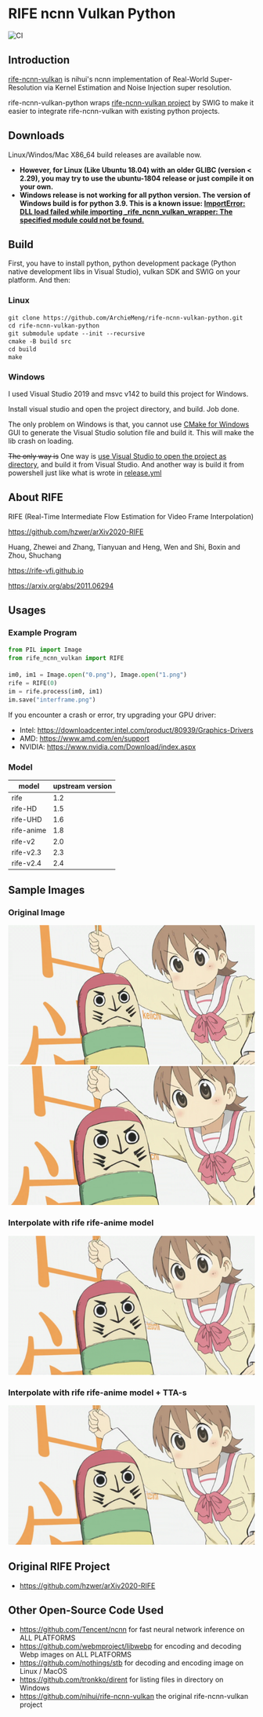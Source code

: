 # RIFE ncnn Vulkan Python

![CI](https://github.com/ArchieMeng/rife-ncnn-vulkan-python/workflows/CI/badge.svg)

## Introduction
[rife-ncnn-vulkan](https://github.com/nihui/rife-ncnn-vulkan) is nihui's ncnn implementation of Real-World Super-Resolution via Kernel Estimation and Noise Injection super resolution.

rife-ncnn-vulkan-python wraps [rife-ncnn-vulkan project](https://github.com/nihui/rife-ncnn-vulkan) by SWIG to make it easier to integrate rife-ncnn-vulkan with existing python projects.

## Downloads

Linux/Windos/Mac X86_64 build releases are available now. 
- **However, for Linux (Like Ubuntu 18.04) with an older GLIBC (version < 2.29), you may try to use the ubuntu-1804 release or just compile it on your own.**
- **Windows release is not working for all python version. The version of Windows build is for python 3.9. This is a known issue: [ImportError: DLL load failed while importing _rife_ncnn_vulkan_wrapper: The specified module could not be found.](https://github.com/ArchieMeng/rife-ncnn-vulkan-python/issues/1)**

## Build

First, you have to install python, python development package (Python native development libs in Visual Studio), vulkan SDK and SWIG on your platform. And then:

### Linux
```shell
git clone https://github.com/ArchieMeng/rife-ncnn-vulkan-python.git
cd rife-ncnn-vulkan-python
git submodule update --init --recursive
cmake -B build src
cd build
make
```

### Windows
I used Visual Studio 2019 and msvc v142 to build this project for Windows.

Install visual studio and open the project directory, and build. Job done.

The only problem on Windows is that, you cannot use [CMake for Windows](https://cmake.org/download/) GUI to generate the Visual Studio solution file and build it. This will make the lib crash on loading.

~~The only way is~~ One way is [use Visual Studio to open the project as directory](https://www.microfocus.com/documentation/visual-cobol/vc50/VS2019/GUID-BE1C48AA-DB22-4F38-9644-E9B48658EF36.html), and build it from Visual Studio. 
And another way is build it from powershell just like what is wrote in [release.yml](.github/workflows/release.yml)

## About RIFE

RIFE (Real-Time Intermediate Flow Estimation for Video Frame Interpolation)

https://github.com/hzwer/arXiv2020-RIFE

Huang, Zhewei and Zhang, Tianyuan and Heng, Wen and Shi, Boxin and Zhou, Shuchang

https://rife-vfi.github.io

https://arxiv.org/abs/2011.06294
## Usages

### Example Program

```Python
from PIL import Image
from rife_ncnn_vulkan import RIFE

im0, im1 = Image.open("0.png"), Image.open("1.png")
rife = RIFE(0)
im = rife.process(im0, im1)
im.save("interframe.png")
```

If you encounter a crash or error, try upgrading your GPU driver:

- Intel: https://downloadcenter.intel.com/product/80939/Graphics-Drivers
- AMD: https://www.amd.com/en/support
- NVIDIA: https://www.nvidia.com/Download/index.aspx

### Model

| model | upstream version |
|---|---|
| rife | 1.2 |
| rife-HD | 1.5 |
| rife-UHD | 1.6 |
| rife-anime | 1.8 |
| rife-v2 | 2.0 |
| rife-v2.3 | 2.3 |
| rife-v2.4 | 2.4 |

## Sample Images

### Original Image

![origin0](images/0.png)
![origin1](images/1.png)

### Interpolate with rife rife-anime model

![rife](images/out.png)

### Interpolate with rife rife-anime model + TTA-s

![rife](images/outx.png)

## Original RIFE Project

- https://github.com/hzwer/arXiv2020-RIFE

## Other Open-Source Code Used

- https://github.com/Tencent/ncnn for fast neural network inference on ALL PLATFORMS
- https://github.com/webmproject/libwebp for encoding and decoding Webp images on ALL PLATFORMS
- https://github.com/nothings/stb for decoding and encoding image on Linux / MacOS
- https://github.com/tronkko/dirent for listing files in directory on Windows
- https://github.com/nihui/rife-ncnn-vulkan the original rife-ncnn-vulkan project
